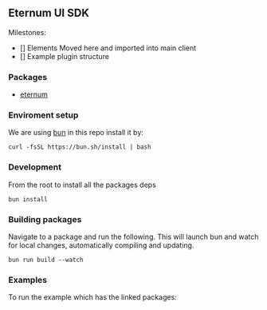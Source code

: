 ## Eternum UI SDK

Milestones:

- [] Elements Moved here and imported into main client
- [] Example plugin structure

### Packages

- [eternum](./packages/eternum)

### Enviroment setup

We are using [bun](https://bun.sh/) in this repo install it by:

```console
curl -fsSL https://bun.sh/install | bash
```

### Development

From the root to install all the packages deps

```
bun install
```

### Building packages

Navigate to a package and run the following. This will launch bun and watch for local changes, automatically compiling and updating.

```
bun run build --watch
```

### Examples

To run the example which has the linked packages:
